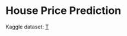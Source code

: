 # House Price Prediction
Kaggle dataset: [T](https://www.kaggle.com/competitions/house-prices-advanced-regression-techniques/overview)
